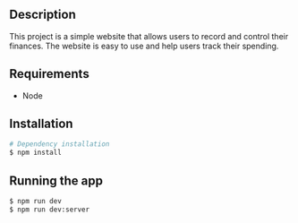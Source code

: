 ## Description

This project is a simple website that allows users to record and control their finances. The website is easy to use and help users track their spending.

## Requirements

- Node

## Installation


```bash
# Dependency installation
$ npm install
```

## Running the app

```bash
$ npm run dev
$ npm run dev:server
```
